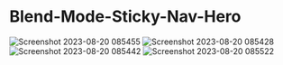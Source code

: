 # Blend-Mode-Sticky-Nav-Hero

![Screenshot 2023-08-20 085455](https://github.com/kunal7216/Blend-Mode-Sticky-Nav-Hero/assets/112888767/93160959-b26f-4f2d-8e78-c59fff8f5e5f)
![Screenshot 2023-08-20 085428](https://github.com/kunal7216/Blend-Mode-Sticky-Nav-Hero/assets/112888767/7f2ff59d-e1a6-4d51-9b91-7bffaa762da6)
![Screenshot 2023-08-20 085442](https://github.com/kunal7216/Blend-Mode-Sticky-Nav-Hero/assets/112888767/f52ae400-e24e-4396-960a-c8be167d0c1c)
![Screenshot 2023-08-20 085522](https://github.com/kunal7216/Blend-Mode-Sticky-Nav-Hero/assets/112888767/b82ccfac-87d9-4521-af1a-d43f97acc49f)
